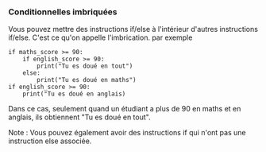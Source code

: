 ### Conditionnelles imbriquées
Vous pouvez mettre des instructions if/else à l'intérieur d'autres instructions if/else. C'est ce qu'on appelle l'imbrication.
par exemple

```
if maths_score >= 90:
    if english_score >= 90:
        print("Tu es doué en tout")
    else:
        print("Tu es doué en maths")
if english_score >= 90:
    print("Tu es doué en anglais)
```

Dans ce cas, seulement quand un étudiant a plus de 90 en maths et en anglais, ils obtiennent "Tu es doué en tout".

Note : Vous pouvez également avoir des instructions if qui n'ont pas une instruction else associée.